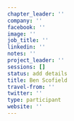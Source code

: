 ```yaml
---
chapter_leader: ''
company: ''
facebook: ''
image: ''
job_title: ''
linkedin: ''
notes: ''
project_leader: ''
sessions: []
status: add details
title: Ben Scofield
travel-from: ''
twitter: ''
type: participant
website: ''
---
```


<!-- put more details about participant here -->